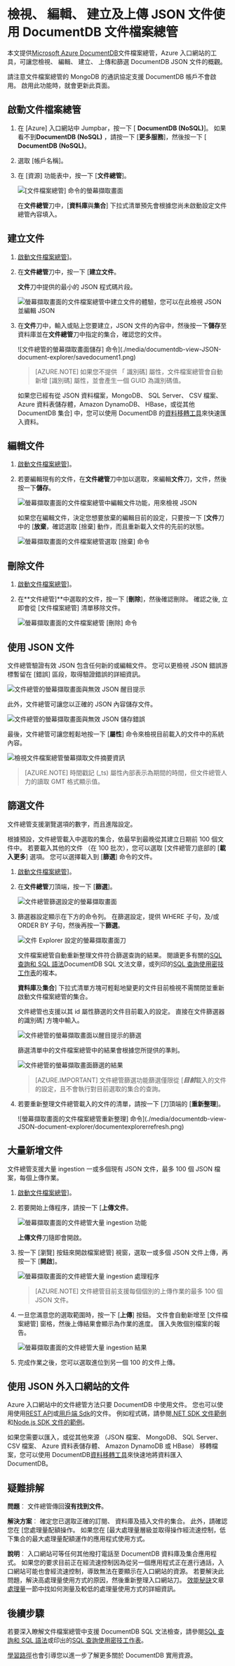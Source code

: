 <properties
    pageTitle="DocumentDB 文件總管] 中，若要檢視 JSON |Microsoft Azure"
    description="深入了解 DocumentDB 文件總管] 中，檢視 JSON、 編輯、 建立及上傳 JSON DocumentDB，NoSQL 文件資料庫的文件的 Azure 入口網站工具。"
        keywords="檢視 json"
    services="documentdb"
    authors="kirillg"
    manager="jhubbard"
    editor="monicar"
    documentationCenter=""/>

<tags
    ms.service="documentdb"
    ms.workload="data-services"
    ms.tgt_pltfrm="na"
    ms.devlang="na"
    ms.topic="article"
    ms.date="08/30/2016"
    ms.author="kirillg"/>

# <a name="view-edit-create-and-upload-json-documents-using-documentdb-document-explorer"></a>檢視、 編輯、 建立及上傳 JSON 文件使用 DocumentDB 文件檔案總管

本文提供[Microsoft Azure DocumentDB](https://azure.microsoft.com/services/documentdb/)文件檔案總管，Azure 入口網站的工具，可讓您檢視、 編輯、 建立、 上傳和篩選 DocumentDB JSON 文件的概觀。 

請注意文件檔案總管的 MongoDB 的通訊協定支援 DocumentDB 帳戶不會啟用。 啟用此功能時，就會更新此頁面。

## <a name="launch-document-explorer"></a>啟動文件檔案總管

1. 在 [Azure] 入口網站中 Jumpbar，按一下 [ **DocumentDB (NoSQL)**]。 如果看不到**DocumentDB (NoSQL)** ，請按一下 [**更多服務**]，然後按一下 [ **DocumentDB (NoSQL)**。

2. 選取 [帳戶名稱]。 

3. 在 [資源] 功能表中，按一下 [**文件總管**]。 
 
    ![[文件檔案總管] 命令的螢幕擷取畫面](./media/documentdb-view-JSON-document-explorer/documentexplorercommand.png)

    在**文件總管**刀中，[**資料庫**與**集合**] 下拉式清單預先會根據您尚未啟動設定文件總管內容填入。 

## <a name="create-a-document"></a>建立文件

1. [啟動文件檔案總管](#launch-document-explorer)]。

2. 在**文件總管**刀中，按一下 [**建立文件**。 

    **文件**刀中提供的最小的 JSON 程式碼片段。

    ![螢幕擷取畫面的文件檔案總管中建立文件的體驗，您可以在此檢視 JSON 並編輯 JSON](./media/documentdb-view-JSON-document-explorer/createdocument.png)

2. 在**文件**刀中，輸入或貼上您要建立，JSON 文件的內容中，然後按一下**儲存**至資料庫並在**文件總管**刀中指定的集合，確認您的文件。

    ![文件總管的螢幕擷取畫面儲存] 命令](./media/documentdb-view-JSON-document-explorer/savedocument1.png)

    > [AZURE.NOTE] 如果您不提供 「 識別碼] 屬性，文件檔案總管會自動新增 [識別碼] 屬性，並會產生一個 GUID 為識別碼值。

    如果您已經有從 JSON 資料檔案，MongoDB、 SQL Server、 CSV 檔案、 Azure 資料表儲存體，Amazon DynamoDB、 HBase，或從其他 DocumentDB 集合] 中，您可以使用 DocumentDB 的[資料移轉工具](documentdb-import-data.md)來快速匯入資料。

## <a name="edit-a-document"></a>編輯文件

1. [啟動文件檔案總管](#launch-document-explorer)]。

2. 若要編輯現有的文件，在**文件總管**刀中加以選取，來編輯**文件**刀，文件，然後按一下**儲存**。

    ![螢幕擷取畫面的文件檔案總管中編輯文件功能，用來檢視 JSON](./media/documentdb-view-JSON-document-explorer/editdocument.png)

    如果您在編輯文件，決定您想要放棄的編輯目前的設定，只要按一下 [**文件**刀中的 [**放棄**，確認選取 [捨棄] 動作，而且重新載入文件的先前的狀態。

    ![螢幕擷取畫面的文件檔案總管選取 [捨棄] 命令](./media/documentdb-view-JSON-document-explorer/discardedit.png)

## <a name="delete-a-document"></a>刪除文件

1. [啟動文件檔案總管](#launch-document-explorer)]。

2. 在**文件總管]**中選取的文件，按一下 [**刪除**]，然後確認刪除。 確認之後, 立即會從 [文件檔案總管] 清單移除文件。

    ![螢幕擷取畫面的文件檔案總管 [刪除] 命令](./media/documentdb-view-JSON-document-explorer/deletedocument.png)

## <a name="work-with-json-documents"></a>使用 JSON 文件

文件總管驗證有效 JSON 包含任何新的或編輯文件。  您可以更檢視 JSON 錯誤游標暫留在 [錯誤] 區段，取得驗證錯誤的詳細資訊。

![文件總管的螢幕擷取畫面與無效 JSON 醒目提示](./media/documentdb-view-JSON-document-explorer/invalidjson1.png)

此外，文件總管可讓您以正確的 JSON 內容儲存文件。

![文件總管的螢幕擷取畫面與無效 JSON 儲存錯誤](./media/documentdb-view-JSON-document-explorer/invalidjson2.png)

最後，文件總管可讓您輕鬆地按一下 [**屬性**] 命令來檢視目前載入的文件中的系統內容。

![檢視文件檔案總管螢幕擷取文件摘要資訊](./media/documentdb-view-JSON-document-explorer/documentproperties.png)

> [AZURE.NOTE] 時間戳記 (_ts) 屬性內部表示為期間的時間，但文件總管人力的讀取 GMT 格式顯示值。

## <a name="filter-documents"></a>篩選文件
文件總管支援瀏覽選項的數字，而且進階設定。

根據預設，文件總管載入中選取的集合，依最早到最晚從其建立日期前 100 個文件中。  若要載入其他的文件 （在 100 批次），您可以選取 [文件總管刀底部的 [**載入更多**] 選項。 您可以選擇載入到 [**篩選**] 命令的文件。

1. [啟動文件檔案總管](#launch-document-explorer)]。

2. 在**文件總管**刀頂端，按一下 [**篩選**]。  

    ![文件總管篩選設定的螢幕擷取畫面](./media/documentdb-view-JSON-document-explorer/documentexplorerfiltersettings.png)
  
3.  篩選器設定顯示在下方的命令列。 在篩選設定，提供 WHERE 子句，及/或 ORDER BY 子句，然後再按一下**篩選**。

    ![文件 Explorer 設定的螢幕擷取畫面刀](./media/documentdb-view-JSON-document-explorer/documentexplorerfiltersettings2.png)

    文件檔案總管自動重新整理文件符合篩選查詢的結果。 閱讀更多有關的[SQL 查詢和 SQL 語法](documentdb-sql-query.md)DocumentDB SQL 文法文章，或列印的[SQL 查詢使用密技工作表](documentdb-sql-query-cheat-sheet.md)的複本。

    **資料庫**及**集合**] 下拉式清單方塊可輕鬆地變更的文件目前檢視不需關閉並重新啟動文件檔案總管的集合。  

    文件總管也支援以其 id 屬性篩選的文件目前載入的設定。  直接在文件篩選器的識別碼] 方塊中輸入。

    ![文件總管的螢幕擷取畫面以醒目提示的篩選](./media/documentdb-view-JSON-document-explorer/documentexplorerfilter.png)

    篩選清單中的文件檔案總管中的結果會根據您所提供的準則。

    ![文件總管的螢幕擷取畫面篩選的結果](./media/documentdb-view-JSON-document-explorer/documentexplorerfilterresults.png)

    > [AZURE.IMPORTANT] 文件總管篩選功能篩選僅限從 [***目前***載入的文件的設定，且不會執行對目前選取的集合的查詢。

4. 若要重新整理文件總管載入的文件的清單，請按一下 [刀頂端的 [**重新整理**]。

    ![螢幕擷取畫面的文件檔案總管重新整理] 命令](./media/documentdb-view-JSON-document-explorer/documentexplorerrefresh.png)

## <a name="bulk-add-documents"></a>大量新增文件

文件總管支援大量 ingestion 一或多個現有 JSON 文件，最多 100 個 JSON 檔案，每個上傳作業。  

1. [啟動文件檔案總管](#launch-document-explorer)]。

2. 若要開始上傳程序，請按一下 [**上傳文件**。

    ![螢幕擷取畫面的文件總管大量 ingestion 功能](./media/documentdb-view-JSON-document-explorer/uploaddocument1.png)

    **上傳文件**刀隨即會開啟。 

2. 按一下 [瀏覽] 按鈕來開啟檔案總管] 視窗，選取一或多個 JSON 文件上傳，再按一下 [**開啟**]。

    ![螢幕擷取畫面的文件總管大量 ingestion 處理程序](./media/documentdb-view-JSON-document-explorer/uploaddocument2.png)

    > [AZURE.NOTE] 文件總管目前支援每個個別的上傳作業的最多 100 個 JSON 文件。

3. 一旦您滿意您的選取範圍時，按一下 [**上傳**] 按鈕。  文件會自動新增至 [文件檔案總管] 窗格，然後上傳結果會顯示為作業的進度。 匯入失敗個別檔案的報告。

    ![螢幕擷取畫面的文件總管大量 ingestion 結果](./media/documentdb-view-JSON-document-explorer/uploaddocument3.png)

4. 完成作業之後，您可以選取進位到另一個 100 的文件上傳。

## <a name="work-with-json-documents-outside-the-portal"></a>使用 JSON 外入口網站的文件

Azure 入口網站中的文件總管方法只要 DocumentDB 中使用文件。 您也可以使用使用[REST API](https://msdn.microsoft.com/library/azure/mt489082.aspx)或[用戶端 Sdk](documentdb-sdk-dotnet.md)的文件。 例如程式碼，請參閱[.NET SDK 文件範例](documentdb-dotnet-samples.md#document-examples)和[Node.js SDK 文件的範例](documentdb-nodejs-samples.md#document-examples)。

如果您需要以匯入，或從其他來源 （JSON 檔案、 MongoDB、 SQL Server、 CSV 檔案、 Azure 資料表儲存體、 Amazon DynamoDB 或 HBase） 移轉檔案，您可以使用 DocumentDB[資料移轉工具](documentdb-import-data.md)來快速地將資料匯入 DocumentDB。

## <a name="troubleshoot"></a>疑難排解

**問題**︰ 文件總管傳回**沒有找到文件**。

**解決方案**︰ 確定您已選取正確的訂閱、 資料庫及插入文件的集合。 此外，請確認您在 [您處理量配額操作。 如果您在 [最大處理量層級並取得操作經流速控制，低下集合的最大處理量配額運作的應用程式使用方式。

**說明**︰ 入口網站可等任何其他撥打電話至 DocumentDB 資料庫及集合應用程式。 如果您的要求目前正在經流速控制因為從另一個應用程式正在進行通話，入口網站可能也會經流速控制，導致無法在要顯示在入口網站的資源。 若要解決此問題，解決高處理量使用方式的原因，然後重新整理入口網站刀。 [效能秘訣](documentdb-performance-tips.md)文章[處理量](documentdb-performance-tips.md#throughput)一節中找如何測量及較低的處理量使用方式的詳細資訊。

## <a name="next-steps"></a>後續步驟

若要深入瞭解文件檔案總管中支援 DocumentDB SQL 文法檢查，請參閱[SQL 查詢和 SQL 語法](documentdb-sql-query.md)或印出的[SQL 查詢使用密技工作表](documentdb-sql-query-cheat-sheet.md)。

[學習路徑](https://azure.microsoft.com/documentation/learning-paths/documentdb/)也會引導您以進一步了解更多關於 DocumentDB 實用資源。 
